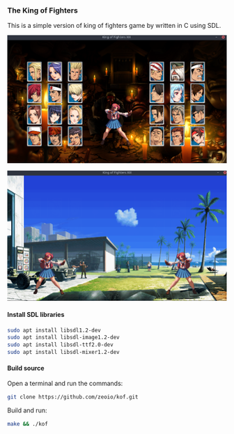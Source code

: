 ### The King of Fighters
This is a simple version of king of fighters game by written in C using SDL.

![Hero selection](https://github.com/Sarlor/kof/blob/master/Image/Samples/kof_02.png)

![Run game](https://github.com/Sarlor/kof/blob/master/Image/Samples/kof_01.png)

#### Install SDL libraries
```bash
sudo apt install libsdl1.2-dev
sudo apt install libsdl-image1.2-dev
sudo apt install libsdl-ttf2.0-dev
sudo apt install libsdl-mixer1.2-dev
```
#### Build source
Open a terminal and run the commands:
```bash
git clone https://github.com/zeoio/kof.git
```

Build and run:
```bash
make && ./kof
```
